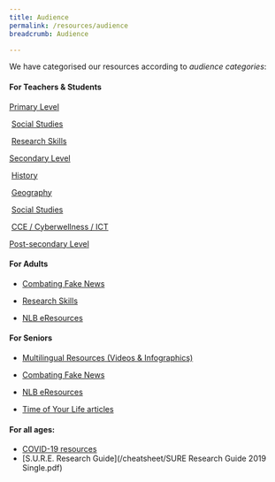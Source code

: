 ```yaml
---
title: Audience
permalink: /resources/audience
breadcrumb: Audience

---
```



We have categorised our resources according to *audience categories*:



#### For Teachers & Students

[Primary Level](/resources/audience/teachers-and-students/primary-level)	

​	[Social Studies](/resources/audience/teachers-and-students/primary-level-social-studies)

​	[Research Skills](/resources/audience/teachers-and-students/primary-level-research-skills)



[Secondary Level](/resources/audience/teachers-and-students/secondary-level)

​	[History](/resources/audience/teachers-and-students/secondary-level-history)

​	[Geography](/resources/audience/teachers-and-students/secondary-level-geography)

​	[Social Studies](/resources/audience/teachers-and-students/secondary-level-social-studies)

​	[CCE  /  Cyberwellness  /  ICT](/resources/audience/teachers-and-students/secondary-level-cce)



[Post-secondary Level](/resources/audience/teachers-and-students/post-secondary-level)



#### For Adults

- [Combating Fake News](/resources/audience/adults/combating-fake-news)

- [Research Skills](/resources/audience/adults/research-skills)

- [NLB eResources](/resources/audience/adults/nlb-eresources)

  

#### For Seniors

- [Multilingual Resources (Videos & Infographics)](/resources/audience/seniors/multilingual)

- [Combating Fake News](/resources/audience/seniors/combating-fake-news)

- [NLB eResources](/resources/audience/seniors/nlb-eresources)

- [Time of Your Life articles](/resources/audience/seniors/time-of-your-life-articles)

  

  

#### For all ages: 

- [COVID-19 resources](/covid19/fake-news/)
- [S.U.R.E. Research Guide](/cheatsheet/SURE Research Guide 2019 Single.pdf)



